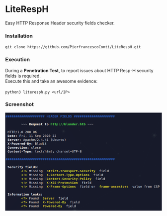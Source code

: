 # LiteRespH
Easy HTTP Response Header security fields checker.<br>

### Installation
`git clone https://github.com/PierfrancescoConti/LiteRespH.git`<br>

### Execution
During a **Penetration Test**, to report issues about HTTP Resp-H security fields is required.<br>
Execute this and take an awesome evidence:<br><br>
`python3 literesph.py <url/IP>`<br>

### Screenshot

![Screenshot](screenshot.png)
